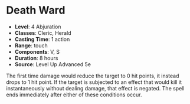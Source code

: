 # Death Ward

- **Level**: 4 Abjuration
- **Classes**: Cleric, Herald
- **Casting Time**: 1 action
- **Range**: touch
- **Components**: V, S
- **Duration**: 8 hours
- **Source**: Level Up Advanced 5e

The first time damage would reduce the target to 0 hit points, it instead drops to 1 hit point. If the target is subjected to an effect that would kill it instantaneously without dealing damage, that effect is negated. The spell ends immediately after either of these conditions occur.


